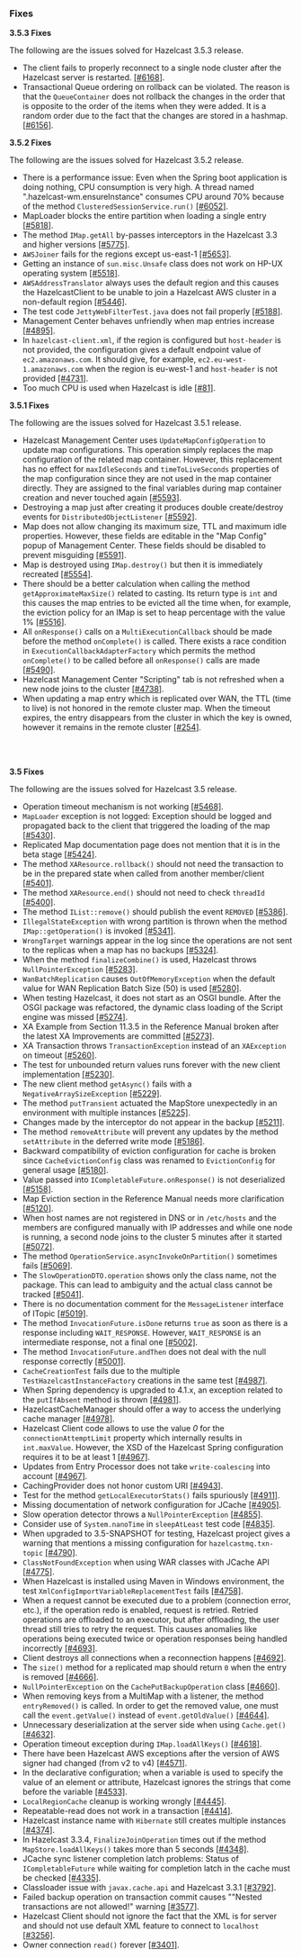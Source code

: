 
### Fixes

**3.5.3 Fixes**

The following are the issues solved for Hazelcast 3.5.3 release.

- The client fails to properly reconnect to a single node cluster after the Hazelcast server is restarted. [[#6168]](https://github.com/hazelcast/hazelcast/issues/6168). 
- Transactional Queue ordering on rollback can be violated. The reason is that the `QueueContainer` does not rollback the changes in the order that is opposite to the order of the items when they were added. It is a random order due to the fact that the changes are stored in a hashmap. [[#6156]](https://github.com/hazelcast/hazelcast/issues/6156).


**3.5.2 Fixes**

The following are the issues solved for Hazelcast 3.5.2 release.

- There is a performance issue: Even when the Spring boot application is doing nothing, CPU consumption is very high. A thread named ".hazelcast-wm.ensureInstance" consumes CPU around 70% because of the method `ClusteredSessionService.run()` [[#6052]](https://github.com/hazelcast/hazelcast/issues/6052).
- MapLoader blocks the entire partition when loading a single entry [[#5818]](https://github.com/hazelcast/hazelcast/issues/5818).
- The method `IMap.getAll` by-passes interceptors in the Hazelcast 3.3 and higher versions [[#5775]](https://github.com/hazelcast/hazelcast/issues/5775).
- `AWSJoiner` fails for the regions except us-east-1 [[#5653]](https://github.com/hazelcast/hazelcast/issues/5653).
- Getting an instance of `sun.misc.Unsafe` class does not work on HP-UX operating system [[#5518]](https://github.com/hazelcast/hazelcast/issues/5518).
- `AWSAddressTranslator` always uses the default region and this causes the HazelcastClient to be unable to join a Hazelcast AWS cluster in a non-default region [[#5446]](https://github.com/hazelcast/hazelcast/issues/5446).
- The test code `JettyWebFilterTest.java` does not fail properly [[#5188]](https://github.com/hazelcast/hazelcast/issues/5188).
- Management Center behaves unfriendly when map entries increase [[#4895]](https://github.com/hazelcast/hazelcast/issues/4895).
- In `hazelcast-client.xml`, if the region is configured but `host-header` is not provided, the configuration gives a default endpoint value of `ec2.amazonaws.com`. It should give, for example, `ec2.eu-west-1.amazonaws.com` when the region is eu-west-1 and `host-header` is not provided [[#4731]](https://github.com/hazelcast/hazelcast/issues/4731).
- Too much CPU is used when Hazelcast is idle [[#81]](https://github.com/hazelcast/hazelcast/issues/81).



**3.5.1 Fixes**

The following are the issues solved for Hazelcast 3.5.1 release.

- Hazelcast Management Center uses `UpdateMapConfigOperation` to update map configurations. This operation simply replaces the map configuration of the related map container. However, this replacement has no effect for `maxIdleSeconds` and `timeToLiveSeconds` properties of the map configuration since they are not used in the map container directly. They are assigned to the final variables during map container creation and never touched again [[#5593]](https://github.com/hazelcast/hazelcast/issues/5593).
- Destroying a map just after creating it produces double create/destroy events for `DistributedObjectListener` [[#5592]](https://github.com/hazelcast/hazelcast/issues/5592).
- Map does not allow changing its maximum size, TTL and maximum idle properties. However, these fields are editable in the "Map Config" popup of Management Center. These fields should be disabled to prevent misguiding [[#5591]](https://github.com/hazelcast/hazelcast/issues/5591).
- Map is destroyed using `IMap.destroy()` but then it is immediately recreated [[#5554]](https://github.com/hazelcast/hazelcast/issues/5554).
- There should be a better calculation when calling the method `getApproximateMaxSize()` related to casting. Its return type is `int` and this causes the map entries to be evicted all the time when, for example, the eviction policy for an IMap is set to heap percentage with the value 1% [[#5516]](https://github.com/hazelcast/hazelcast/issues/5516).
- All `onResponse()` calls on a `MultiExecutionCallback` should be made before the method `onComplete()` is called. There exists a race condition in `ExecutionCallbackAdapterFactory` which permits the method `onComplete()` to be called before all `onResponse()` calls are made [[#5490]](https://github.com/hazelcast/hazelcast/issues/5490).
- Hazelcast Management Center "Scripting" tab is not refreshed when a new node joins to the cluster [[#4738]](https://github.com/hazelcast/hazelcast/issues/4738).
- When updating a map entry which is replicated over WAN, the TTL (time to live) is not honored in the remote cluster map. When the timeout expires, the entry disappears from the cluster in which the key is owned, however it remains in the remote cluster [[#254]](https://github.com/hazelcast/hazelcast/issues/254).

<br><br>

**3.5 Fixes**

The following are the issues solved for Hazelcast 3.5 release.

- Operation timeout mechanism is not working [[#5468]](https://github.com/hazelcast/hazelcast/issues/5468).
- `MapLoader` exception is not logged: Exception should be logged and propagated back to the client that triggered the loading of the map [[#5430]](https://github.com/hazelcast/hazelcast/issues/5430).
- Replicated Map documentation page does not mention that it is in the beta stage [[#5424]](https://github.com/hazelcast/hazelcast/issues/5424).
- The method `XAResource.rollback()` should not need the transaction to be in the prepared state when called from another member/client [[#5401]](https://github.com/hazelcast/hazelcast/issues/5401).
- The method `XAResource.end()` should not need to check `threadId` [[#5400]](https://github.com/hazelcast/hazelcast/issues/5400).
- The method `IList::remove()` should publish the event `REMOVED` [[#5386]](https://github.com/hazelcast/hazelcast/issues/5386).
- `IllegalStateException` with wrong partition is thrown when the method `IMap::getOperation()` is invoked [[#5341]](https://github.com/hazelcast/hazelcast/issues/5341).
- `WrongTarget` warnings appear in the log since the operations are not sent to the replicas when a map has no backups [[#5324]](https://github.com/hazelcast/hazelcast/issues/5324).
- When the method `finalizeCombine()` is used, Hazelcast throws `NullPointerException` [[#5283]](https://github.com/hazelcast/hazelcast/issues/5283).
- `WanBatchReplication` causes `OutOfMemoryException` when the default value for WAN Replication Batch Size (50) is used [[#5280]](https://github.com/hazelcast/hazelcast/issues/5280).
- When testing Hazelcast, it does not start as an OSGI bundle. After the OSGI package was refactored, the dynamic class loading of the Script engine was missed [[#5274]](https://github.com/hazelcast/hazelcast/issues/5274).
- XA Example from Section 11.3.5 in the Reference Manual broken after the latest XA Improvements are committed [[#5273]](https://github.com/hazelcast/hazelcast/issues/5273).
- XA Transaction throws `TransactionException` instead of an `XAException` on timeout [[#5260]](https://github.com/hazelcast/hazelcast/issues/5260).
- The test for unbounded return values runs forever with the new client implementation [[#5230]](https://github.com/hazelcast/hazelcast/issues/5230).
- The new client method `getAsync()` fails with a `NegativeArraySizeException` [[#5229]](https://github.com/hazelcast/hazelcast/issues/5229).
- The method `putTransient` actuated the MapStore unexpectedly in an environment with multiple instances [[#5225]](https://github.com/hazelcast/hazelcast/issues/5225).
- Changes made by the interceptor do not appear in the backup [[#5211]](https://github.com/hazelcast/hazelcast/issues/5211).
- The method `removeAttribute` will prevent any updates by the method `setAttribute` in the deferred write mode [[#5186]](https://github.com/hazelcast/hazelcast/issues/5186).
- Backward compatibility of eviction configuration for cache is broken since `CacheEvictionConfig` class was renamed to `EvictionConfig` for general usage [[#5180]](https://github.com/hazelcast/hazelcast/issues/5180).
- Value passed into `ICompletableFuture.onResponse()` is not deserialized [[#5158]](https://github.com/hazelcast/hazelcast/issues/5158).
- Map Eviction section in the Reference Manual needs more clarification [[#5120]](https://github.com/hazelcast/hazelcast/issues/5120).
- When host names are not registered in DNS or in `/etc/hosts` and the members are configured manually with IP addresses and while one node is running, a second node joins to the cluster 5 minutes after it started [[#5072]](https://github.com/hazelcast/hazelcast/issues/5072).
- The method `OperationService.asyncInvokeOnPartition()` sometimes fails [[#5069]](https://github.com/hazelcast/hazelcast/issues/5069).
- The `SlowOperationDTO.operation` shows only the class name, not the package. This can lead to ambiguity and the actual class cannot be tracked [[#5041]](https://github.com/hazelcast/hazelcast/issues/5041).
- There is no documentation comment for the `MessageListener` interface of ITopic [[#5019]](https://github.com/hazelcast/hazelcast/issues/5019).
- The method `InvocationFuture.isDone` returns `true` as soon as there is a response including `WAIT_RESPONSE`. However, `WAIT_RESPONSE` is an intermediate response, not a final one [[#5002]](https://github.com/hazelcast/hazelcast/issues/5002).
- The method `InvocationFuture.andThen` does not deal with the null response correctly [[#5001]](https://github.com/hazelcast/hazelcast/issues/5001).
- `CacheCreationTest` fails due to the multiple `TestHazelcastInstanceFactory` creations in the same test [[#4987]](https://github.com/hazelcast/hazelcast/issues/4987).
- When Spring dependency is upgraded to 4.1.x, an exception related to the `putIfAbsent` method is thrown [[#4981]](https://github.com/hazelcast/hazelcast/issues/4981).
- HazelcastCacheManager should offer a way to access the underlying cache manager [[#4978]](https://github.com/hazelcast/hazelcast/issues/4978).
- Hazelcast Client code allows to use the value *0* for the `connectionAttemptLimit` property which internally results in `int.maxValue`. However, the XSD of the Hazelcast Spring configuration requires it to be at least 1 [[#4967]](https://github.com/hazelcast/hazelcast/issues/4967).
- Updates from Entry Processor does not take `write-coalescing` into account [[#4967]](https://github.com/hazelcast/hazelcast/issues/4957).
- CachingProvider does not honor custom URI [[#4943]](https://github.com/hazelcast/hazelcast/issues/4943).
- Test for the method `getLocalExecutorStats()` fails spuriously [[#4911]](https://github.com/hazelcast/hazelcast/issues/4911).
- Missing documentation of network configuration for JCache [[#4905]](https://github.com/hazelcast/hazelcast/issues/4905).
- Slow operation detector throws a `NullPointerException` [[#4855]](https://github.com/hazelcast/hazelcast/issues/4855).
- Consider use of `System.nanoTime` in `sleepAtLeast` test code [[#4835]](https://github.com/hazelcast/hazelcast/issues/4835).
- When upgraded to 3.5-SNAPSHOT for testing, Hazelcast project gives a warning that mentions a missing configuration for `hazelcastmq.txn-topic` [[#4790]](https://github.com/hazelcast/hazelcast/issues/4790).
- `ClassNotFoundException` when using WAR classes with JCache API [[#4775]](https://github.com/hazelcast/hazelcast/issues/4775).
- When Hazelcast is installed using Maven in Windows environment, the test `XmlConfigImportVariableReplacementTest` fails [[#4758]](https://github.com/hazelcast/hazelcast/issues/4758).
- When a request cannot be executed due to a problem (connection error, etc.), if the operation redo is enabled, request is retried. Retried operations are offloaded to an executor, but after offloading, the user thread still tries to retry the request. This causes anomalies like operations being executed twice or operation responses being handled incorrectly [[#4693]](https://github.com/hazelcast/hazelcast/issues/4693).
- Client destroys all connections when a reconnection happens [[#4692]](https://github.com/hazelcast/hazelcast/issues/4692).
- The `size()` method for a replicated map should return `0` when the entry is removed [[#4666]](https://github.com/hazelcast/hazelcast/issues/4666).
- `NullPointerException` on the `CachePutBackupOperation` class [[#4660]](https://github.com/hazelcast/hazelcast/issues/4660).
- When removing keys from a MultiMap with a listener, the method `entryRemoved()` is called. In order to get the removed value, one must call the `event.getValue()` instead of `event.getOldValue()` [[#4644]](https://github.com/hazelcast/hazelcast/issues/4644).
- Unnecessary deserialization at the server side when using `Cache.get()` [[#4632]](https://github.com/hazelcast/hazelcast/issues/4632).
- Operation timeout exception during `IMap.loadAllKeys()` [[#4618]](https://github.com/hazelcast/hazelcast/issues/4618).
- There have been Hazelcast AWS exceptions after the version of AWS signer had changed (from v2 to v4) [[#4571]](https://github.com/hazelcast/hazelcast/issues/4571).
- In the declarative configuration; when a variable is used to specify the value of an element or attribute, Hazelcast ignores the strings that come before the variable [[#4533]](https://github.com/hazelcast/hazelcast/issues/4533).
- `LocalRegionCache` cleanup is working wrongly [[#4445]](https://github.com/hazelcast/hazelcast/issues/4445).
- Repeatable-read does not work in a transaction [[#4414]](https://github.com/hazelcast/hazelcast/issues/4414).
- Hazelcast instance name with `Hibernate` still creates multiple instances [[#4374]](https://github.com/hazelcast/hazelcast/issues/4374).
- In Hazelcast 3.3.4, `FinalizeJoinOperation` times out if the method `MapStore.loadAllKeys()` takes more than 5 seconds [[#4348]](https://github.com/hazelcast/hazelcast/issues/4348).
- JCache sync listener completion latch problems: Status of `ICompletableFuture` while waiting for completion latch in the cache must be checked [[#4335]](https://github.com/hazelcast/hazelcast/issues/4335).
- Classloader issue with `javax.cache.api` and Hazelcast 3.3.1 [[#3792]](https://github.com/hazelcast/hazelcast/issues/3792).
- Failed backup operation on transaction commit causes ""Nested transactions are not allowed!" warning [[#3577]](https://github.com/hazelcast/hazelcast/issues/3577).
- Hazelcast Client should not ignore the fact that the XML is for server and should not use default XML feature to connect to `localhost` [[#3256]](https://github.com/hazelcast/hazelcast/issues/3256).
- Owner connection `read()` forever [[#3401]](https://github.com/hazelcast/hazelcast/issues/3401).


